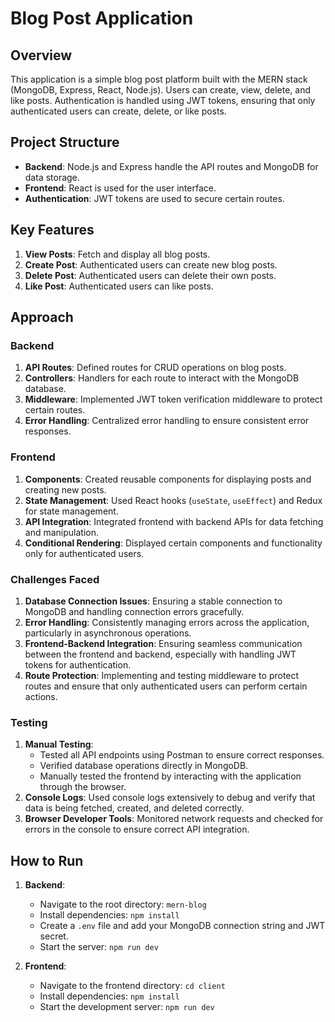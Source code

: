 # Blog Post Application

## Overview

This application is a simple blog post platform built with the MERN stack (MongoDB, Express, React, Node.js). Users can create, view, delete, and like posts. Authentication is handled using JWT tokens, ensuring that only authenticated users can create, delete, or like posts.

## Project Structure

- **Backend**: Node.js and Express handle the API routes and MongoDB for data storage.
- **Frontend**: React is used for the user interface.
- **Authentication**: JWT tokens are used to secure certain routes.

## Key Features

1. **View Posts**: Fetch and display all blog posts.
2. **Create Post**: Authenticated users can create new blog posts.
3. **Delete Post**: Authenticated users can delete their own posts.
4. **Like Post**: Authenticated users can like posts.

## Approach

### Backend

1. **API Routes**: Defined routes for CRUD operations on blog posts.
2. **Controllers**: Handlers for each route to interact with the MongoDB database.
3. **Middleware**: Implemented JWT token verification middleware to protect certain routes.
4. **Error Handling**: Centralized error handling to ensure consistent error responses.

### Frontend

1. **Components**: Created reusable components for displaying posts and creating new posts.
2. **State Management**: Used React hooks (`useState`, `useEffect`) and Redux for state management.
3. **API Integration**: Integrated frontend with backend APIs for data fetching and manipulation.
4. **Conditional Rendering**: Displayed certain components and functionality only for authenticated users.

### Challenges Faced

1. **Database Connection Issues**: Ensuring a stable connection to MongoDB and handling connection errors gracefully.
2. **Error Handling**: Consistently managing errors across the application, particularly in asynchronous operations.
3. **Frontend-Backend Integration**: Ensuring seamless communication between the frontend and backend, especially with handling JWT tokens for authentication.
4. **Route Protection**: Implementing and testing middleware to protect routes and ensure that only authenticated users can perform certain actions.

### Testing

1. **Manual Testing**: 
   - Tested all API endpoints using Postman to ensure correct responses.
   - Verified database operations directly in MongoDB.
   - Manually tested the frontend by interacting with the application through the browser.
2. **Console Logs**: Used console logs extensively to debug and verify that data is being fetched, created, and deleted correctly.
3. **Browser Developer Tools**: Monitored network requests and checked for errors in the console to ensure correct API integration.

## How to Run

1. **Backend**:
   - Navigate to the root directory: `mern-blog`
   - Install dependencies: `npm install`
   - Create a `.env` file and add your MongoDB connection string and JWT secret.
   - Start the server: `npm run dev`

2. **Frontend**:
   - Navigate to the frontend directory: `cd client`
   - Install dependencies: `npm install`
   - Start the development server: `npm run dev`
